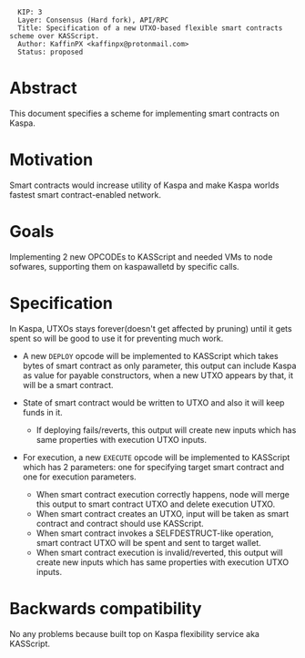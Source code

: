 ```
  KIP: 3
  Layer: Consensus (Hard fork), API/RPC
  Title: Specification of a new UTXO-based flexible smart contracts scheme over KASScript.
  Author: KaffinPX <kaffinpx@protonmail.com>
  Status: proposed
```

# Abstract

This document specifies a scheme for implementing smart contracts on Kaspa.

# Motivation

Smart contracts would increase utility of Kaspa and make Kaspa worlds fastest smart contract-enabled network.

# Goals

Implementing 2 new OPCODEs to KASScript and needed VMs to node sofwares, supporting them on kaspawalletd by specific calls.

# Specification

In Kaspa, UTXOs stays forever(doesn't get affected by pruning) until it gets spent so will be good to use it for preventing much work.

* A new ``DEPLOY`` opcode will be implemented to KASScript which takes bytes of smart contract as only parameter, this output can include Kaspa as value for payable constructors, when a new UTXO appears by that, it will be a smart contract.
* State of smart contract would be written to UTXO and also it will keep funds in it.
  - If deploying fails/reverts, this output will create new inputs which has same properties with execution UTXO inputs.

* For execution, a new `EXECUTE` opcode will be implemented to KASScript which has 2 parameters: one for specifying target smart contract and one for execution parameters.
  - When smart contract execution correctly happens, node will merge this output to smart contract UTXO and delete execution UTXO.
  - When smart contract creates an UTXO, input will be taken as smart contract and contract should use KASScript.
  - When smart contract invokes a SELFDESTRUCT-like operation, smart contract UTXO will be spent and sent to target wallet.
  - When smart contract execution is invalid/reverted, this output will create new inputs which has same properties with execution UTXO inputs.

# Backwards compatibility
No any problems because built top on Kaspa flexibility service aka KASScript.
